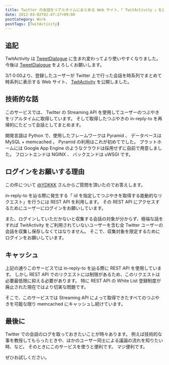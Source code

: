 ```yaml
---
title: Twitter の会話をリアルタイムにまとめる Web サイト、「 TwitActivity 」を公開しました
date: 2012-03-02T02:47:27+09:00
postCategory: Work
postTags: [TwitActivity]
---
```


## 追記

TwitActivity は [TweetDialogue](https://dialogue.yosida95.com/) に生まれ変わってより使いやすくなりました。
今後は [TweetDialogue](https://dialogue.yosida95.com/) をよろしくお願いします。

3/1 0:00より、登録したユーザーが Twitter 上で行った会話を時系列でまとめて時系列に表示する Web サイト、 [TwitActivity](http://twit.yosida95.com/) を公開しました。

## 技術的な話

このサービスでは、  Twitter の Streaming API を使用してユーザーのつぶやきをリアルタイムに取得しています。
そして取得したつぶやきの in-reply-to を再帰的にたどって会話としてまとめます。

開発言語は Python で、使用したフレームワークは Pyramid 、 データベースは MySQL + memcached 。
Pyramid の利用はこれが初めてでした。
プラットホームには Google App Engine のようなクラウドは採用せずに自前で用意しました。
フロントエンドは NGINX 、 バックエンドは uWSGI です。

## ログインをお願いする理由

この件について [@YDKKK](http://twitter.com/YDKKK) さんからご質問を頂いたのでお答えします。

in-reply-to を辿る際に発生する「 id を指定してつぶやきを取得する能動的なリクエスト」を行うには REST API を利用します。
その REST API にアクセスするためにユーザーにログインをお願いしています。

また、ログインしていただかないと収集する会話の対象が分からず、極端な話をすれば TwitActivity をご利用されていないユーザーを含む全 Twitter ユーザーの会話を収集し保存しなくてはなりません。
そこで、収集対象を限定するためにログインをお願いしています。

## キャッシュ

上記の通りこのサービスでは in-reply-to を辿る際に REST API を使用しています。
しかし REST API でのリクエストには制限があるため、このリクエストは必要最低限に抑える必要があります。
特に REST API の White List 登録制度が廃止された現在ではより切実な問題です。

そこで、このサービスでは Streaming API によって取得できたすべてのつぶやきを可能な限り memcached にキャッシュし続けています。

## 最後に

Twitter での会話のログを取っておきたいことが時々あります。
例えば技術的な事を教授してもらったときや、ほかのユーザー同士による議論の流れを知りたい時、など。
そのときにこのサービスを使うと便利です。
マジ便利です。

ぜひお試しください。
